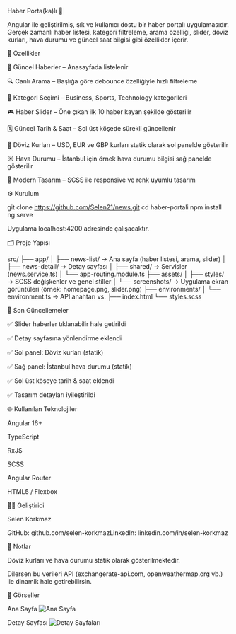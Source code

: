 Haber Porta(ka)lı 🍊

Angular ile geliştirilmiş, şık ve kullanıcı dostu bir haber portalı uygulamasıdır. Gerçek zamanlı haber listesi, kategori filtreleme, arama özelliği, slider, döviz kurları, hava durumu ve güncel saat bilgisi gibi özellikler içerir.

📌 Özellikler

📰 Güncel Haberler – Anasayfada listelenir

🔍 Canlı Arama – Başlığa göre debounce özelliğiyle hızlı filtreleme

🧫 Kategori Seçimi – Business, Sports, Technology kategorileri

🎮 Haber Slider – Öne çıkan ilk 10 haber kayan şekilde gösterilir

🗓️ Güncel Tarih & Saat – Sol üst köşede sürekli güncellenir

💱 Döviz Kurları – USD, EUR ve GBP kurları statik olarak sol panelde gösterilir

☀️ Hava Durumu – İstanbul için örnek hava durumu bilgisi sağ panelde gösterilir

💅 Modern Tasarım – SCSS ile responsive ve renk uyumlu tasarım

⚙️ Kurulum

git clone https://github.com/Selen21/news.git
cd haber-portali
npm install
ng serve

Uygulama localhost:4200 adresinde çalışacaktır.

🗂️ Proje Yapısı

src/
├── app/
│   ├── news-list/         → Ana sayfa (haber listesi, arama, slider)
│   ├── news-detail/       → Detay sayfası
│   ├── shared/            → Servisler (news.service.ts)
│   └── app-routing.module.ts
├── assets/
│   ├── styles/            → SCSS değişkenler ve genel stiller
│   └── screenshots/       → Uygulama ekran görüntüleri (örnek: homepage.png, slider.png)
├── environments/
│   └── environment.ts     → API anahtarı vs.
├── index.html
└── styles.scss

🔄 Son Güncellemeler

✅ Slider haberler tıklanabilir hale getirildi

✅ Detay sayfasına yönlendirme eklendi

✅ Sol panel: Döviz kurları (statik)

✅ Sağ panel: İstanbul hava durumu (statik)

✅ Sol üst köşeye tarih & saat eklendi

✅ Tasarım detayları iyileştirildi

🌐 Kullanılan Teknolojiler

Angular 16+

TypeScript

RxJS

SCSS

Angular Router

HTML5 / Flexbox

👩‍💻 Geliştirici

Selen Korkmaz 

GitHub: github.com/selen-korkmazLinkedIn: linkedin.com/in/selen-korkmaz

📌 Notlar

Döviz kurları ve hava durumu statik olarak gösterilmektedir.

Dilersen bu verileri API (exchangerate-api.com, openweathermap.org vb.) ile dinamik hale getirebilirsin.

 📸 Görseller

 Ana Sayfa
![Ana Sayfa](assets/screenshots/Anasayfa.png)

 Detay Sayfası
![Detay Sayfaları](assets/screenshots/Detaysayfasi.png)

